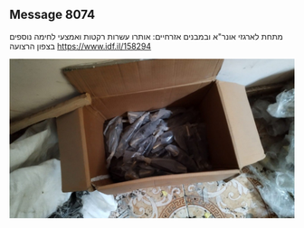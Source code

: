 ## Message 8074

מתחת לארגזי אונר"א ובמבנים אזרחיים:
אותרו עשרות רקטות ואמצעי לחימה נוספים בצפון הרצועה
https://www.idf.il/158294

![Photo](./8074/8074_photo.jpg)
